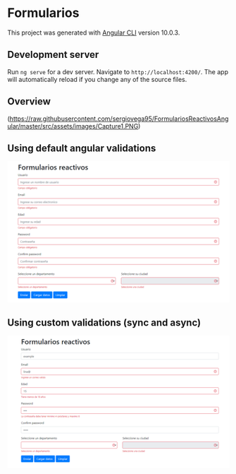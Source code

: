 # Formularios

This project was generated with [Angular CLI](https://github.com/angular/angular-cli) version 10.0.3.

## Development server

Run `ng serve` for a dev server. Navigate to `http://localhost:4200/`. The app will automatically reload if you change any of the source files.

## Overview

(https://raw.githubusercontent.com/sergiovega95/FormulariosReactivosAngular/master/src/assets/images/Capture1.PNG)

## Using default angular validations
![Cat](https://raw.githubusercontent.com/sergiovega95/FormulariosReactivosAngular/master/src/assets/images/Capture2.PNG)

## Using custom validations (sync and async)
![Cat](https://raw.githubusercontent.com/sergiovega95/FormulariosReactivosAngular/master/src/assets/images/Capture3.PNG)



